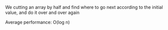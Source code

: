We cutting an array by half and find where to go next according to the initial value, and do it over and over again

Average performance: O(log n)
